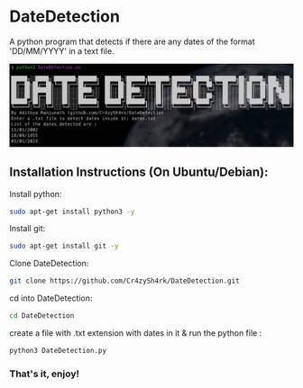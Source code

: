 # DateDetection
A python program that detects if there are any dates of the format 'DD/MM/YYYY' in a text file.

<p align="center">
  <img width="522" src="https://github.com/Cr4zySh4rk/DateDetection/blob/main/Screenshot1.png">
</p>

## Installation Instructions (On Ubuntu/Debian): 
Install python:
  ``` bash
  sudo apt-get install python3 -y
  ```
Install git:
  ``` bash
  sudo apt-get install git -y
  ```
Clone DateDetection:
  ``` bash
  git clone https://github.com/Cr4zySh4rk/DateDetection.git
  ```
cd into DateDetection:
  ``` bash
  cd DateDetection
  ```
create a file with .txt extension with dates in it & run the python file :
  ``` bash
  python3 DateDetection.py
  ```
### That's it, enjoy!
